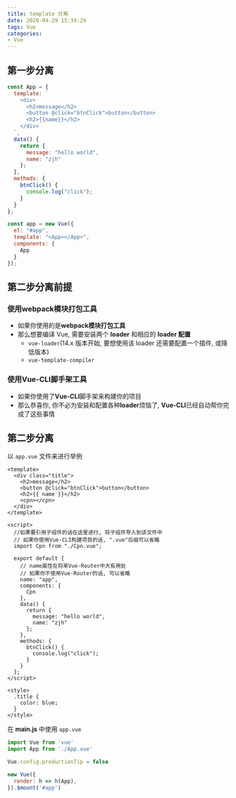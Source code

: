 ```yaml
---
title: template 分离
date: 2020-04-29 15:34:29
tags: Vue
categories:
- Vue
---
```


## 第一步分离

```javascript
const App = {
  template: `
    <div>
      <h2>message</h2>
      <button @click="btnClick">button</button>
      <h2>{{name}}</h2>
    </div>
  `,
  data() {
    return {
      message: "hello world",
      name: "zjh"
    };
  },
  methods: {
    btnClick() {
      console.log("click");
    }
  }
};

const app = new Vue({
  el: "#app",
  template: "<App></App>",
  components: {
    App
  }
});
```

<!-- more -->

## 第二步分离前提

### 使用webpack模块打包工具

- 如果你使用的是**webpack模块打包工具**
- 那么想要编译 Vue, 需要安装两个 **loader** 和相应的 **loader 配置**
  - `vue-loader`(14.x 版本开始, 要想使用该 loader 还需要配置一个插件, 或降低版本)
  - `vue-template-compiler`

### 使用Vue-CLI脚手架工具

- 如果你使用了**Vue-CLI**脚手架来构建你的项目
- 那么恭喜你, 你不必为安装和配置各种**loader**烦恼了, **Vue-CLI**已经自动帮你完成了这些事情

## 第二步分离

以 `app.vue` 文件来进行举例

```vue
<template>
  <div class="title">
    <h2>message</h2>
    <button @click="btnClick">button</button>
    <h2>{{ name }}</h2>
    <cpn></cpn>
  </div>
</template>

<script>
  //如果要引用子组件的话在这里进行, 将子组件导入到该文件中
  // 如果你使用Vue-CLI构建项目的话, ".vue"后缀可以省略
  import Cpn from "./Cpn.vue";

  export default {
    // name属性在将来Vue-Router中大有用处
    // 如果你不使用Vue-Router的话, 可以省略
    name: "app",
    components: {
      Cpn
    },
    data() {
      return {
        message: "hello world",
        name: "zjh"
      };
    },
    methods: {
      btnClick() {
        console.log("click");
      }
    }
  };
</script>

<style>
  .title {
    color: blue;
  }
</style>
```

在 **main.js** 中使用 `app.vue`

```javascript
import Vue from 'vue'
import App from './App.vue'

Vue.config.productionTip = false

new Vue({
  render: h => h(App),
}).$mount('#app')
```

